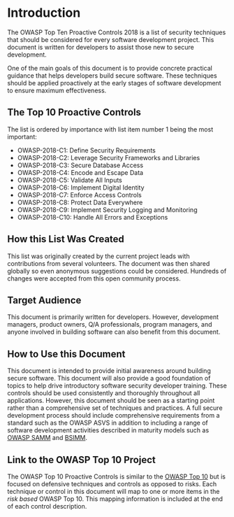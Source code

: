 # Introduction

The OWASP Top Ten Proactive Controls 2018 is a list of security techniques that should be considered for every software development project. This document is written for developers to assist those new to secure development.

One of the main goals of this document is to provide concrete practical guidance that helps developers build secure software. These techniques should be applied proactively at the early stages of software development to ensure maximum effectiveness.

## The Top 10 Proactive Controls

The list is ordered by importance with list item number 1 being the most important:

* OWASP-2018-C1: Define Security Requirements
* OWASP-2018-C2: Leverage Security Frameworks and Libraries
* OWASP-2018-C3: Secure Database Access
* OWASP-2018-C4: Encode and Escape Data
* OWASP-2018-C5: Validate All Inputs
* OWASP-2018-C6: Implement Digital Identity
* OWASP-2018-C7: Enforce Access Controls
* OWASP-2018-C8: Protect Data Everywhere
* OWASP-2018-C9: Implement Security Logging and Monitoring
* OWASP-2018-C10: Handle All Errors and Exceptions

## How this List Was Created

This list was originally created by the current project leads with contributions from several volunteers. The document was then shared globally so even anonymous suggestions could be considered. Hundreds of changes were accepted from this open community process.

## Target Audience

This document is primarily written for developers. However, development managers, product owners, Q/A professionals, program managers, and anyone involved in building software can also benefit from this document.

## How to Use this Document

This document is intended to provide initial awareness around building secure software. This document will also provide a good foundation of topics to help drive introductory software security developer training. These controls should be used consistently and thoroughly throughout all applications. However, this document should be seen as a starting point rather than a comprehensive set of techniques and practices. A full secure development process should include comprehensive requirements from a standard such as the OWASP ASVS in addition to including a range of software development activities described in maturity models such as [OWASP SAMM](https://www.owasp.org/index.php/OWASP_SAMM_Project) and [BSIMM](https://www.bsimm.com/).

## Link to the OWASP Top 10 Project

The OWASP Top 10 Proactive Controls is similar to the [OWASP Top 10](https://www.owasp.org/index.php/Category:OWASP_Top_Ten_Project) but is focused on defensive techniques and controls as opposed to risks. Each technique or control in this document will map to one or more items in the *risk based* OWASP Top 10. This mapping information is included at the end of each control description.

